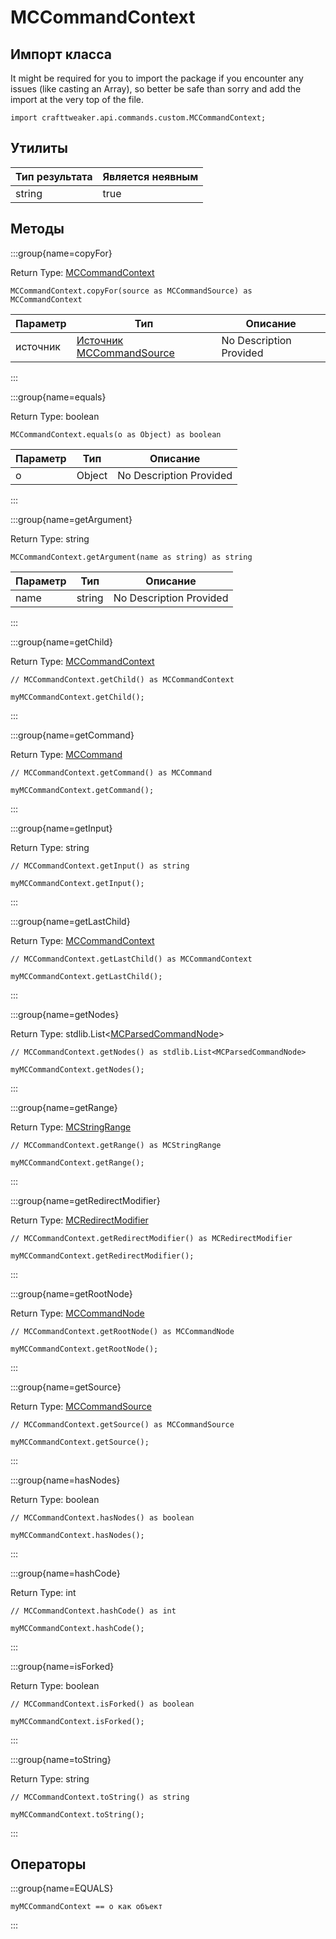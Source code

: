 # MCCommandContext

## Импорт класса

It might be required for you to import the package if you encounter any issues (like casting an Array), so better be safe than sorry and add the import at the very top of the file.
```zenscript
import crafttweaker.api.commands.custom.MCCommandContext;
```


## Утилиты

| Тип результата | Является неявным |
| -------------- | ---------------- |
| string         | true             |

## Методы

:::group{name=copyFor}

Return Type: [MCCommandContext](/vanilla/api/commands/custom/MCCommandContext)

```zenscript
MCCommandContext.copyFor(source as MCCommandSource) as MCCommandContext
```

| Параметр | Тип                                                                      | Описание                |
| -------- | ------------------------------------------------------------------------ | ----------------------- |
| источник | [Источник MCCommandSource](/vanilla/api/commands/custom/MCCommandSource) | No Description Provided |


:::

:::group{name=equals}

Return Type: boolean

```zenscript
MCCommandContext.equals(o as Object) as boolean
```

| Параметр | Тип    | Описание                |
| -------- | ------ | ----------------------- |
| o        | Object | No Description Provided |


:::

:::group{name=getArgument}

Return Type: string

```zenscript
MCCommandContext.getArgument(name as string) as string
```

| Параметр | Тип    | Описание                |
| -------- | ------ | ----------------------- |
| name     | string | No Description Provided |


:::

:::group{name=getChild}

Return Type: [MCCommandContext](/vanilla/api/commands/custom/MCCommandContext)

```zenscript
// MCCommandContext.getChild() as MCCommandContext

myMCCommandContext.getChild();
```

:::

:::group{name=getCommand}

Return Type: [MCCommand](/vanilla/api/commands/custom/MCCommand)

```zenscript
// MCCommandContext.getCommand() as MCCommand

myMCCommandContext.getCommand();
```

:::

:::group{name=getInput}

Return Type: string

```zenscript
// MCCommandContext.getInput() as string

myMCCommandContext.getInput();
```

:::

:::group{name=getLastChild}

Return Type: [MCCommandContext](/vanilla/api/commands/custom/MCCommandContext)

```zenscript
// MCCommandContext.getLastChild() as MCCommandContext

myMCCommandContext.getLastChild();
```

:::

:::group{name=getNodes}

Return Type: stdlib.List&lt;[MCParsedCommandNode](/vanilla/api/commands/custom/MCParsedCommandNode)&gt;

```zenscript
// MCCommandContext.getNodes() as stdlib.List<MCParsedCommandNode>

myMCCommandContext.getNodes();
```

:::

:::group{name=getRange}

Return Type: [MCStringRange](/vanilla/api/commands/custom/MCStringRange)

```zenscript
// MCCommandContext.getRange() as MCStringRange

myMCCommandContext.getRange();
```

:::

:::group{name=getRedirectModifier}

Return Type: [MCRedirectModifier](/vanilla/api/commands/custom/MCRedirectModifier)

```zenscript
// MCCommandContext.getRedirectModifier() as MCRedirectModifier

myMCCommandContext.getRedirectModifier();
```

:::

:::group{name=getRootNode}

Return Type: [MCCommandNode](/vanilla/api/commands/custom/MCCommandNode)

```zenscript
// MCCommandContext.getRootNode() as MCCommandNode

myMCCommandContext.getRootNode();
```

:::

:::group{name=getSource}

Return Type: [MCCommandSource](/vanilla/api/commands/custom/MCCommandSource)

```zenscript
// MCCommandContext.getSource() as MCCommandSource

myMCCommandContext.getSource();
```

:::

:::group{name=hasNodes}

Return Type: boolean

```zenscript
// MCCommandContext.hasNodes() as boolean

myMCCommandContext.hasNodes();
```

:::

:::group{name=hashCode}

Return Type: int

```zenscript
// MCCommandContext.hashCode() as int

myMCCommandContext.hashCode();
```

:::

:::group{name=isForked}

Return Type: boolean

```zenscript
// MCCommandContext.isForked() as boolean

myMCCommandContext.isForked();
```

:::

:::group{name=toString}

Return Type: string

```zenscript
// MCCommandContext.toString() as string

myMCCommandContext.toString();
```

:::


## Операторы

:::group{name=EQUALS}

```zenscript
myMCCommandContext == o как объект
```

:::


